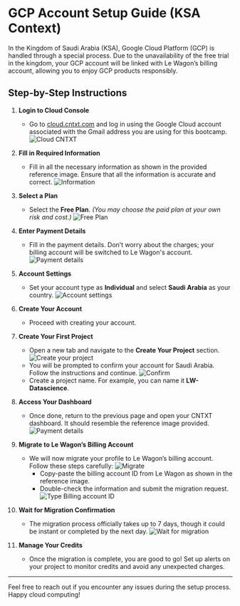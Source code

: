 # GCP Account Setup Guide (KSA Context)

In the Kingdom of Saudi Arabia (KSA), Google Cloud Platform (GCP) is handled through a special process. Due to the unavailability of the free trial in the kingdom, your GCP account will be linked with Le Wagon’s billing account, allowing you to enjoy GCP products responsibly.

## Step-by-Step Instructions

1. **Login to Cloud Console**
   - Go to [cloud.cntxt.com](https://cloud.cntxt.com) and log in using the Google Cloud account associated with the Gmail address you are using for this bootcamp.
   ![Cloud CNTXT](images/1.png)


2. **Fill in Required Information**
   - Fill in all the necessary information as shown in the provided reference image. Ensure that all the information is accurate and correct.
   ![Information](images/3.png)


3. **Select a Plan**
   - Select the **Free Plan**. *(You may choose the paid plan at your own risk and cost.)*
   ![Free Plan](images/5.png)

4. **Enter Payment Details**
   - Fill in the payment details. Don’t worry about the charges; your billing account will be switched to Le Wagon's account.
   ![Payment details](images/6.png)

5. **Account Settings**
   - Set your account type as **Individual** and select **Saudi Arabia** as your country.
   ![Account settings](images/7.png)


6. **Create Your Account**
   - Proceed with creating your account.

7. **Create Your First Project**
   - Open a new tab and navigate to the **Create Your Project** section.
   ![Create your project](images/9.png)
   - You will be prompted to confirm your account for Saudi Arabia. Follow the instructions and continue.
   ![Confirm](images/10.png)
   - Create a project name. For example, you can name it **LW-Datascience**.



8. **Access Your Dashboard**
   - Once done, return to the previous page and open your CNTXT dashboard. It should resemble the reference image provided.
   ![Payment details](images/dashboard.png)


9. **Migrate to Le Wagon’s Billing Account**
   - We will now migrate your profile to Le Wagon’s billing account. Follow these steps carefully:
   ![Migrate](images/11.png)
     - Copy-paste the billing account ID from Le Wagon as shown in the reference image.
     - Double-check the information and submit the migration request.
    ![Type Billing account ID](images/13.png)



10. **Wait for Migration Confirmation**
    - The migration process officially takes up to 7 days, though it could be instant or completed by the next day.
    ![Wait for migration](images/13.png)

11. **Manage Your Credits**
    - Once the migration is complete, you are good to go! Set up alerts on your project to monitor credits and avoid any unexpected charges.

---

Feel free to reach out if you encounter any issues during the setup process. Happy cloud computing!
